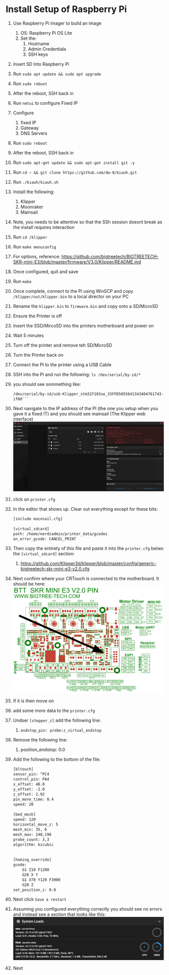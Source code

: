 <!--
Markdown reference: https://www.markdownguide.org/basic-syntax/#ordered-lists
-->

# Install Setup of Raspberry Pi

1. Use Raspberry Pi imager to build an image
	1. OS: Raspberry Pi OS Lite
	1. Set the:
		1. Hostname
		1. Admin Credentials
		1. SSH keys
1. Insert SD Into Raspberry Pi
1. Run `sudo apt update && sudo apt upgrade`
1. Run `sudo reboot`
1. After the reboot, SSH back in
1. Run `nmtui` to configure Fixed IP
1. Configure
    1. fixed IP
    1. Gateway
    1. DNS Servers
1. Run `sudo reboot`
1. After the reboot, SSH back in
1. Run `sudo apt-get update && sudo apt-get install git -y`
1. Run `cd ~ && git clone https://github.com/dw-0/kiauh.git`
1. Run `./kiauh/kiauh.sh`
1. Install the following:
    1. Klipper
    1. Moonraker
    1. Mainsail
1. Note, you needs to be attentive so that the SSh session doesnt break as the install requires interaction
1. Run `cd /klipper`
1. Run `make menuconfig`
1. For options, reference: https://github.com/bigtreetech/BIGTREETECH-SKR-mini-E3/blob/master/firmware/V3.0/Klipper/README.md
1. Once configured, quit and save
1. Run `make`
1. Once complete, connect to the Pi using WinSCP and copy `/klipper/out/klipper.bin` to a local director on your PC
1. Rename the `klipper.bin` to `firmware.bin` and copy onto a SD/MicroSD
1. Ensure the Printer is off
1. Insert the SSD/MircoSD into the printers motherboard and power on
1. Wait 5 minutes
1. Turn off the printer and remove teh SD/MicroSD
1. Turn the Printer back on
1. Connect the PI to the printer using a USB Cable
1. SSH into the Pi and run the following: `ls /dev/serial/by-id/*`
1. you should see sommething like: 
    ```ls /dev/serial/by-id/*
    /dev/serial/by-id/usb-Klipper_stm32f103xe_33FFD5055641343404761743-if00```
1. Next navigate to the IP address of the PI (the one you setup when you gave it a fixed IT) and you should see mainsail (The Klipper web interface)
    ![mailsail web interface image](images/mainsail_01.png)

1. click on `printer.cfg`
1. In the editor that shows up. Clear out everything except for these bits:
    ```
    [include mainsail.cfg]

    [virtual_sdcard]
    path: /home/nerdzadmin/printer_data/gcodes
    on_error_gcode: CANCEL_PRINT
1. Then copy the entirety of this file and paste it into the `printer.cfg` belwo the `[virtual_sdcard]` section:
    1. https://github.com/Klipper3d/klipper/blob/master/config/generic-bigtreetech-skr-mini-e3-v2.0.cfg
1. Next confirm where your CRTouch is connected to the motherboard. It should be here:
    ![motherboard pinout](images/btt_skr_mini_e3_v2.0_pinout_crtouch-location.png)
1. If it is then move on
1. add some more data to the `printer.cfg`
1. Undser `[stepper_z]` add the following line:
    1. `endstop_pin: probe:z_virtual_endstop`
1. Remove the following line:
    1. position_endstop: 0.0
1. Add the following to the bottom of the file:
    ```
    [bltouch]
    sensor_pin: ^PC4
    control_pin: PA4
    x_offset: 48.0
    y_offset: -2.0
    z_offset: 2.92
    pin_move_time: 0.4
    speed: 20

    [bed_mesh]
    speed: 120
    horizontal_move_z: 5
    mesh_min: 35, 6
    mesh_max: 240,198
    probe_count: 3,3
    algorithm: bicubic


    [homing_override]
    gcode:
        G1 Z10 F1200 
        G28 X Y
        G1 X70 Y120 F3000
        G28 Z
    set_position_z: 0.0
1. Next click `Save a restart`
1. Assuming you configured everything correctly you should see no errors and instead see a section that looks like this:
    ![mailsail web interface image](images/mainsail_02.png)
1. Next